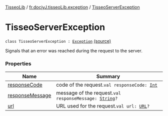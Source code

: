 [TisseoLib](../../index.md) / [fr.docjyJ.tisseoLib.exception](../index.md) / [TisseoServerException](./index.md)

# TisseoServerException

`class TisseoServerException : `[`Exception`](https://kotlinlang.org/api/latest/jvm/stdlib/kotlin/-exception/index.html) [(source)](https://github.com/docjyj/tisseoLib/tree/master/src/main/kotlin/fr/docjyJ/tisseoLib/exception/TisseoServerException.kt#L17)

Signals that an error was reached during the request to the server.

### Properties

| Name | Summary |
|---|---|
| [responseCode](response-code.md) | code of the request.`val responseCode: `[`Int`](https://kotlinlang.org/api/latest/jvm/stdlib/kotlin/-int/index.html) |
| [responseMessage](response-message.md) | message of the request.`val responseMessage: `[`String`](https://kotlinlang.org/api/latest/jvm/stdlib/kotlin/-string/index.html)`?` |
| [url](url.md) | URL used for the request.`val url: `[`URL`](https://docs.oracle.com/javase/6/docs/api/java/net/URL.html)`?` |
